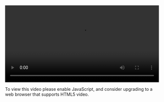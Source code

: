<video controls="" style="width: 100%; display: block;"><source src="http://o86bpj665.bkt.clouddn.com/gitbeijing/4-1-why.mp4" type="video/mp4"><p>To view this video please enable JavaScript, and consider upgrading to a web browser that supports HTML5 video.</p></video>
